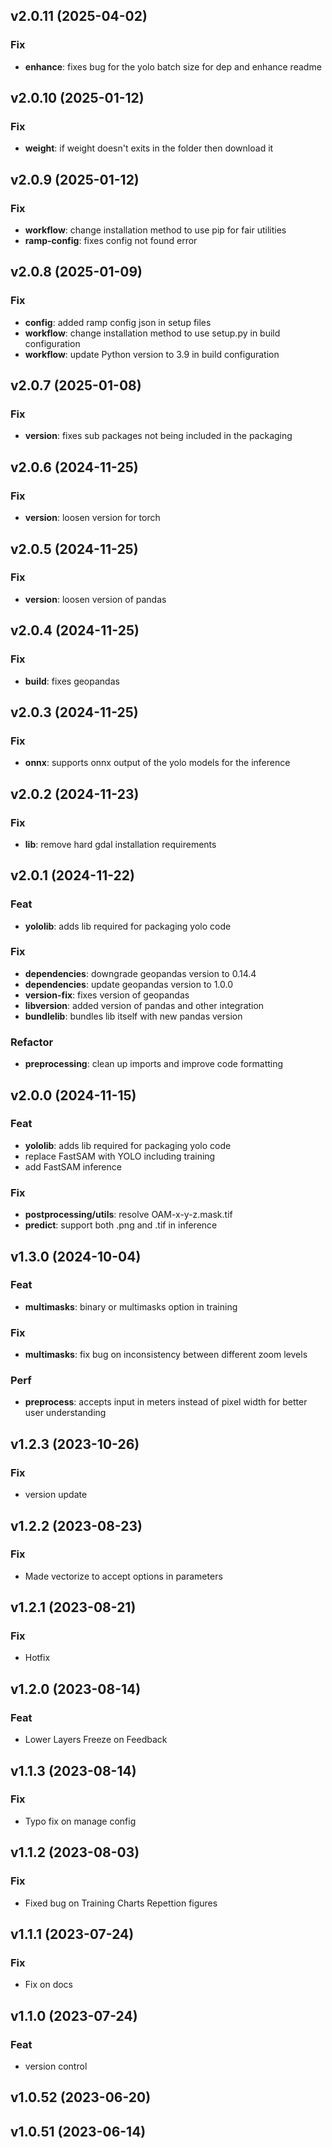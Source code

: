 ## v2.0.11 (2025-04-02)

### Fix

- **enhance**: fixes bug for the yolo batch size for dep and enhance readme

## v2.0.10 (2025-01-12)

### Fix

- **weight**: if weight doesn't exits in the folder then download it

## v2.0.9 (2025-01-12)

### Fix

- **workflow**: change installation method to use pip for fair utilities
- **ramp-config**: fixes config not found error

## v2.0.8 (2025-01-09)

### Fix

- **config**: added ramp config json in setup files
- **workflow**: change installation method to use setup.py in build configuration
- **workflow**: update Python version to 3.9 in build configuration

## v2.0.7 (2025-01-08)

### Fix

- **version**: fixes sub packages not being included in the packaging

## v2.0.6 (2024-11-25)

### Fix

- **version**: loosen version for torch

## v2.0.5 (2024-11-25)

### Fix

- **version**: loosen version of pandas

## v2.0.4 (2024-11-25)

### Fix

- **build**: fixes geopandas

## v2.0.3 (2024-11-25)

### Fix

- **onnx**: supports onnx output of the yolo models for the inference

## v2.0.2 (2024-11-23)

### Fix

- **lib**: remove hard gdal installation requirements

## v2.0.1 (2024-11-22)

### Feat

- **yololib**: adds lib required for packaging yolo code

### Fix

- **dependencies**: downgrade geopandas version to 0.14.4
- **dependencies**: update geopandas version to 1.0.0
- **version-fix**: fixes version of geopandas
- **libversion**: added version of pandas and other integration
- **bundlelib**: bundles lib itself with new pandas version

### Refactor

- **preprocessing**: clean up imports and improve code formatting

## v2.0.0 (2024-11-15)

### Feat

- **yololib**: adds lib required for packaging yolo code
- replace FastSAM with YOLO including training
- add FastSAM inference

### Fix

- **postprocessing/utils**: resolve OAM-x-y-z.mask.tif
- **predict**: support both .png and .tif in inference

## v1.3.0 (2024-10-04)

### Feat

- **multimasks**: binary or multimasks option in training

### Fix

- **multimasks**: fix bug on inconsistency between different zoom levels

### Perf

- **preprocess**: accepts input in meters instead of pixel width for better user understanding

## v1.2.3 (2023-10-26)

### Fix

- version update

## v1.2.2 (2023-08-23)

### Fix

- Made vectorize to accept options in parameters

## v1.2.1 (2023-08-21)

### Fix

- Hotfix

## v1.2.0 (2023-08-14)

### Feat

- Lower Layers Freeze on Feedback

## v1.1.3 (2023-08-14)

### Fix

- Typo fix on manage config

## v1.1.2 (2023-08-03)

### Fix

- Fixed bug on Training Charts Repettion figures

## v1.1.1 (2023-07-24)

### Fix

- Fix on docs

## v1.1.0 (2023-07-24)

### Feat

- version control

## v1.0.52 (2023-06-20)

## v1.0.51 (2023-06-14)
